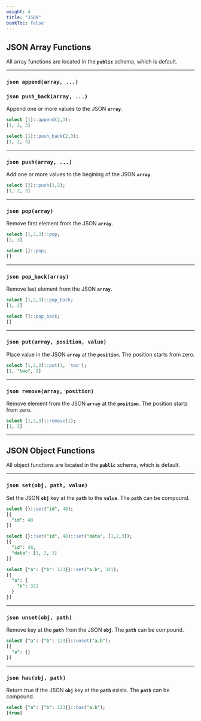 ```yaml
---
weight: 4
title: "JSON"
bookToc: false
---
```


## JSON Array Functions

All array functions are located in the **`public`** schema, which is default.

---


### **`json append(array, ...)`**
### **`json push_back(array, ...)`**

Append one or more values to the JSON **`array`**.

```SQL
select [1]::append(2,3);
[1, 2, 3]

select [1]::push_back(2,3);
[1, 2, 3]
```

---

### **`json push(array, ...)`**

Add one or more values to the begining of the JSON **`array`**.

```SQL
select [3]::push(1,2);
[1, 2, 3]
```

---

### **`json pop(array)`**

Remove first element from the JSON **`array`**.

```SQL
select [1,2,3]::pop;
[2, 3]

select []::pop;
[]
```
---

### **`json pop_back(array)`**

Remove last element from the JSON **`array`**.

```SQL
select [1,2,3]::pop_back;
[1, 2]

select []::pop_back;
[]
```

---

### **`json put(array, position, value)`**

Place value in the JSON **`array`** at the **`position`**. The position starts from zero.

```SQL
select [1,2,3]::put(1, 'two');
[1, "two", 3]
```

---

### **`json remove(array, position)`**

Remove element from the JSON **`array`** at the **`position`**. The position starts from zero.

```SQL
select [1,2,3]::remove(1);
[1, 3]
```

---

## JSON Object Functions

All object functions are located in the **`public`** schema, which is default.

---

### **`json set(obj, path, value)`**

Set the JSON **`obj`** key at the **`path`** to the **`value`**. The **`path`** can be compound.

```SQL
select {}::set("id", 48);
[{
  "id": 48
}]

select {}::set("id", 48)::set("data", [1,2,3]);
[{
  "id": 48,
  "data": [1, 2, 3]
}]

select {"a": {"b": 123}}::set("a.b", 321);
[{
  "a": {
    "b": 321
  }
}]
```

---

### **`json unset(obj, path)`**

Remove key at the **`path`** from the JSON **`obj`**. The **`path`** can be compound.

```SQL
select {"a": {"b": 123}}::unset("a.b");
[{
  "a": {}
}]
```

---

### **`json has(obj, path)`**

Return true if the JSON **`obj`** key at the **`path`** exists. The **`path`** can be compound.

```SQL
select {"a": {"b": 123}}::has("a.b");
[true]
```
